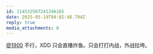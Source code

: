 ```yaml
---
id: 114532507241346165
date: 2025-05-19T04:02:48.794Z
reply: true
media_attachments: 0
---
```


[@1900](https://social.1900.live/@1900) 不行，XDD 只会直播炸鱼。只会打打内战，外战拉垮。

